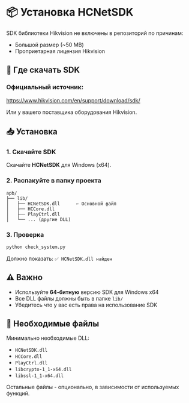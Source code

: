# 📦 Установка HCNetSDK

SDK библиотеки Hikvision не включены в репозиторий по причинам:
- Большой размер (~50 MB)
- Проприетарная лицензия Hikvision

## 🔽 Где скачать SDK

### Официальный источник:
https://www.hikvision.com/en/support/download/sdk/

Или у вашего поставщика оборудования Hikvision.

## 📥 Установка

### 1. Скачайте SDK
Скачайте **HCNetSDK** для Windows (x64).

### 2. Распакуйте в папку проекта
```
apb/
├── lib/
│   ├── HCNetSDK.dll      ← Основной файл
│   ├── HCCore.dll
│   ├── PlayCtrl.dll
│   └── ... (другие DLL)
```

### 3. Проверка
```bash
python check_system.py
```

Должно показать: `✅ HCNetSDK.dll найден`

## ⚠️ Важно

- Используйте **64-битную** версию SDK для Windows x64
- Все DLL файлы должны быть в папке `lib/`
- Убедитесь что у вас есть права на использование SDK

## 📄 Необходимые файлы

Минимально необходимые DLL:
- `HCNetSDK.dll`
- `HCCore.dll`
- `PlayCtrl.dll`
- `libcrypto-1_1-x64.dll`
- `libssl-1_1-x64.dll`

Остальные файлы - опционально, в зависимости от используемых функций.

